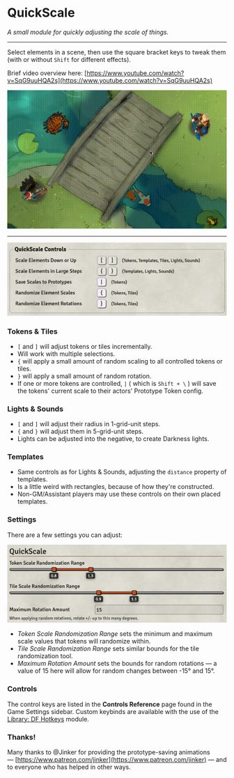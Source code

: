 # QuickScale

_A small module for quickly adjusting the scale of things._

---

Select elements in a scene, then use the square bracket keys to tweak them (with or without `Shift` for different effects).

Brief video overview here: [https://www.youtube.com/watch?v=SqG9uuHQA2s](https://www.youtube.com/watch?v=SqG9uuHQA2s)

![Demo](doc/QuickDemo.gif)

---

![Controls](doc/Controls.png)

### Tokens & Tiles

- `[` and `]` will adjust tokens or tiles incrementally.
- Will work with multiple selections.
- `{` will apply a small amount of random scaling to all controlled tokens or tiles.
- `}` will apply a small amount of random rotation.
- If one or more tokens are controlled, `|` ( which is `Shift + \` ) will save the tokens' current scale to their actors' Prototype Token config.

### Lights & Sounds

- `[` and `]` will adjust their radius in 1-grid-unit steps.
- `{` and `}` will adjust them in 5-grid-unit steps.
- Lights can be adjusted into the negative, to create Darkness lights.

### Templates

- Same controls as for Lights & Sounds, adjusting the `distance` property of templates.
- Is a little weird with rectangles, because of how they're constructed.
- Non-GM/Assistant players may use these controls on their own placed templates.

### Settings

There are a few settings you can adjust:

![Settings](doc/Settings.png)

- _Token Scale Randomization Range_ sets the minimum and maximum scale values that tokens will randomize within.
- _Tile Scale Randomization Range_ sets similar bounds for the tile randomization tool.
- _Maximum Rotation Amount_ sets the bounds for random rotations — a value of 15 here will allow for random changes between -15° and 15°.

### Controls

The control keys are listed in the **Controls Reference** page found in the Game Settings sidebar. Custom keybinds are available with the use of the [Library: DF Hotkeys](https://foundryvtt.com/packages/lib-df-hotkeys) module.

### Thanks!

Many thanks to @Jinker for providing the prototype-saving animations — [https://www.patreon.com/jinker](https://www.patreon.com/jinker) — and to everyone who has helped in other ways.
